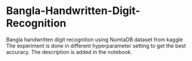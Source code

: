 # Bangla-Handwritten-Digit-Recognition
Bangla handwritten digit recognition using NumtaDB dataset from kaggle
The experiment is done in different hyperparameter setting to get the best accuracy. The description is added in the notebook. 
